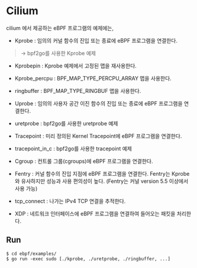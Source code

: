 # Cilium

cilium 에서 제공하는 eBPF 프로그램의 예제에는,

- Kprobe : 임의의 커널 함수의 진입 또는 종료에 eBPF 프로그램을 연결한다.
> -> bpf2go를 사용한 Kprobe 예제

- Kprobepin : Kprobe 예제에서 고정된 맵을 재사용한다.

- Kprobe_percpu : BPF_MAP_TYPE_PERCPU_ARRAY 맵을 사용한다.

- ringbuffer : BPF_MAP_TYPE_RINGBUF 맵을 사용한다.

- Uprobe : 임의의 사용자 공간 이진 함수의 진입 또는 종료에 eBPF 프로그램을 연결한다.

- uretprobe : bpf2go를 사용한 uretprobe 예제

- Tracepoint : 미리 정의된 Kernel Tracepoint에 eBPF 프로그램을 연결한다.

- tracepoint_in_c : bpf2go를 사용한 tracepoint 예제

- Cgroup : 컨트롤 그룹(cgroups)에 eBPF 프로그램을 연결한다.

- Fentry : 커널 함수의 진입 지점에 eBPF 프로그램을 연결한다. Fentry는 Kprobe와 유사하지만 성능과 사용 편의성이 높다. (Fentry는 커널 version 5.5 이상에서 사용 가능)

- tcp_connect : 나가는 IPv4 TCP 연결을 추적한다.

- XDP : 네트워크 인터페이스에 eBPF 프로그램을 연결하여 들어오는 패킷을 처리한다.



## Run

```
$ cd ebpf/examples/
$ go run -exec sudo [./kprobe, ./uretprobe, ./ringbuffer, ...]
```
